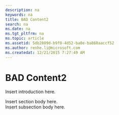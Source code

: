 ```yaml
---
description: na
keywords: na
title: BAD Content2
search: na
ms.date: na
ms.tgt_pltfrm: na
ms.topic: article
ms.assetid: 5db2809d-b9f0-4d52-ba0e-ba860aaccf52
ms.author: renhe.li@microsoft.com
ms.createdat: 12/21/2015 7:27:49 AM
---
```

# BAD Content2
<?xml version='1.0' encoding='UTF-8'?>
<developerConceptualDocument
    xmlns='http://ddue.schemas.microsoft.com/authoring/2003/5'
    xmlns:xsi='http://www.w3.org/2001/XMLSchema-instance'
    xsi:schemaLocation='http://ddue.schemas.microsoft.com/authoring/2003/5 http://dduestorage.blob.core.windows.net/ddueschema/developer.xsd'>
    <introduction>
        <para>Insert introduction here.</para>
    </introduction>
    <section>
        <title>Section Heading</title>
        <content>
            <para>Insert section body here.</para>
        </content>
        <sections>
            <section>
                <title>Subsection Heading</title>
                <content>
                    <para>Insert subsection body here.</para>
                </content>
            </section>
        </sections>
    </section>
    <relatedTopics />
</developerConceptualDocument>
